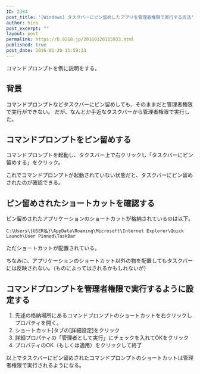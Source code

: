 ```yaml
---
ID: 2384
post_title: '[Windows] タスクバーにピン留めしたアプリを管理者権限で実行する方法'
author: hiro
post_excerpt: ""
layout: post
permalink: https://b.0218.jp/20160120115933.html
published: true
post_date: 2016-01-20 11:59:33
---
```

コマンドプロンプトを例に説明をする。
<!--more-->
<h2>背景</h2>
コマンドプロンプトなどタスクバーにピン留めしても、そのままだと管理者権限で実行ができない。
だが、なんとか手近なタスクバーから管理者権限で実行した。

<h2>コマンドプロンプトをピン留めする</h2>
コマンドプロンプトを起動し、タクスバー上で右クリックし「タスクバーにピン留めする」をクリック。

これでコマンドプロンプトが起動されていない状態だと、タスクバーにピン留めされたのが確認できる。

<h2>ピン留めされたショートカットを確認する</h2>
ピン留めされたアプリケーションのショートカットが格納されているのは以下。
<pre><code>C:\Users\{USER名}\AppData\Roaming\Microsoft\Internet Explorer\Quick Launch\User Pinned\TaskBar</code></pre>
ただショートカットが配置されている。

ちなみに、アプリケーションのショートカット以外の物を配置してもタスクバーには反映されない。（ものによってはされるかもしれないが）

<h2>コマンドプロンプトを管理者権限で実行するように設定する</h2>

<ol>
<li>先述の格納場所にあるコマンドプロンプトのショートカットを右クリックしプロパティを開く。</li>
<li>ショートカット]タブの[詳細設定]をクリック</li>
<li>詳細プロパティの「管理者として実行」にチェックを入れてOKをクリック</li>
<li>プロパティのOK（もしくは適用）をクリックして終了</li>
</ol>

以上でタスクバーにピン留めされたコマンドプロンプトのショートカットは管理者権限で実行されるようになる。